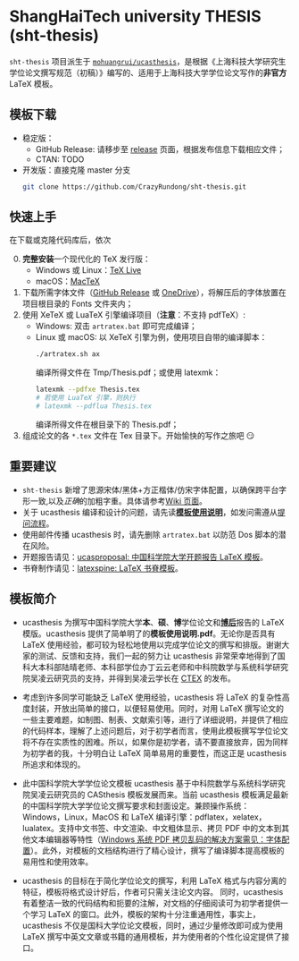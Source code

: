 # ShangHaiTech university THESIS (sht-thesis)

`sht-thesis` 项目派生于 [`mohuangrui/ucasthesis`](https://github.com/mohuangrui/ucasthesis)，是根据《上海科技大学研究生学位论文撰写规范（初稿）》编写的、适用于上海科技大学学位论文写作的**非官方** LaTeX 模板。

## 模板下载

- 稳定版：
  - GitHub Release: 请移步至 [release](https://github.com/CrazyRundong/sht-thesis/releases) 页面，根据发布信息下载相应文件；
  - CTAN: TODO
- 开发版：直接克隆 master 分支
  ```bash
  git clone https://github.com/CrazyRundong/sht-thesis.git
  ```

## 快速上手

在下载或克隆代码库后，依次

0. **完整安装**一个现代化的 TeX 发行版：
   - Windows 或 Linux：[TeX Live](https://www.tug.org/texlive/)
   - macOS：[MacTeX](https://www.tug.org/mactex/)
1. 下载所需字体文件（[GitHub Release](https://github.com/CrazyRundong/sht-thesis/releases/download/v0.1.0/sht-fonts-v0.1.0.tar.gz) 或 [OneDrive](https://1drv.ms/u/s!Aucomy63mN0inHGS13-EgyE7GTrL?e=WFvhpL)），将解压后的字体放置在项目根目录的 Fonts 文件夹内；
2. 使用 XeTeX 或 LuaTeX 引擎编译项目（**注意**：不支持 pdfTeX）:
   - Windows: 双击 `artratex.bat` 即可完成编译；
   - Linux 或 macOS: 以 XeTeX 引擎为例，使用项目自带的编译脚本：
     ```bash
     ./artratex.sh ax
     ```
     编译所得文件在 Tmp/Thesis.pdf；或使用 latexmk：
     ```bash
     latexmk --pdfxe Thesis.tex
     # 若使用 LuaTeX 引擎，则执行
     # latexmk --pdflua Thesis.tex
     ```
     编译所得文件在根目录下的 Thesis.pdf；
3. 组成论文的各 `*.tex` 文件在 Tex 目录下。开始愉快的写作之旅吧 :smirk:

## 重要建议

* `sht-thesis` 新增了思源宋体/黑体+方正楷体/仿宋字体配置，以确保跨平台字形一致,以及*正确*的加粗字重。具体请参考[Wiki 页面](https://github.com/CrazyRundong/sht-thesis/wiki#faq)。
* 关于 ucasthesis 编译和设计的问题，请先读[**模板使用说明**](./shanghaitech.pdf)，如发问需遵从[提问流程](https://github.com/mohuangrui/ucasthesis/wiki/%E5%B8%B8%E8%A7%81%E9%97%AE%E9%A2%98)。
* 使用邮件传播 ucasthesis 时，请先删除 `artratex.bat` 以防范 Dos 脚本的潜在风险。
* 开题报告请见：[ucasproposal: 中国科学院大学开题报告 LaTeX 模板](https://github.com/mohuangrui/ucasproposal)。
* 书脊制作请见：[latexspine: LaTeX 书脊模板](https://github.com/mohuangrui/latexspine)。

## 模板简介
 
* ucasthesis 为撰写中国科学院大学**本**、**硕**、**博**学位论文和[**博后**](https://github.com/mohuangrui/ucasthesis/wiki/%E5%B8%B8%E8%A7%81%E9%97%AE%E9%A2%98#%E5%A6%82%E4%BD%95%E5%A1%AB%E5%86%99%E5%8D%9A%E5%A3%AB%E5%90%8E%E7%9A%84-frontinfotex-)报告的 LaTeX 模版。ucasthesis 提供了简单明了的**模板使用说明.pdf**。无论你是否具有 LaTeX 使用经验，都可较为轻松地使用以完成学位论文的撰写和排版。谢谢大家的测试、反馈和支持，我们一起的努力让 ucasthesis 非常荣幸地得到了国科大本科部陆晴老师、本科部学位办丁云云老师和中科院数学与系统科学研究院吴凌云研究员的支持，并得到吴凌云学长在 [CTEX](http://www.ctex.org/HomePage) 的发布。

* 考虑到许多同学可能缺乏 LaTeX 使用经验，ucasthesis 将 LaTeX 的复杂性高度封装，开放出简单的接口，以便轻易使用。同时，对用 LaTeX 撰写论文的一些主要难题，如制图、制表、文献索引等，进行了详细说明，并提供了相应的代码样本，理解了上述问题后，对于初学者而言，使用此模板撰写学位论文将不存在实质性的困难。所以，如果你是初学者，请不要直接放弃，因为同样为初学者的我，十分明白让 LaTeX 简单易用的重要性，而这正是 ucasthesis 所追求和体现的。

* 此中国科学院大学学位论文模板 ucasthesis 基于中科院数学与系统科学研究院吴凌云研究员的 CASthesis 模板发展而来。当前 ucasthesis 模板满足最新的中国科学院大学学位论文撰写要求和封面设定。兼顾操作系统：Windows，Linux，MacOS 和 LaTeX 编译引擎：pdflatex，xelatex，lualatex。支持中文书签、中文渲染、中文粗体显示、拷贝 PDF 中的文本到其他文本编辑器等特性（[Windows 系统 PDF 拷贝乱码的解决方案需见：字体配置](https://github.com/mohuangrui/ucasthesis/wiki/%E5%AD%97%E4%BD%93%E9%85%8D%E7%BD%AE)）。此外，对模板的文档结构进行了精心设计，撰写了编译脚本提高模板的易用性和使用效率。

* ucasthesis 的目标在于简化学位论文的撰写，利用 LaTeX 格式与内容分离的特征，模板将格式设计好后，作者可只需关注论文内容。 同时，ucasthesis 有着整洁一致的代码结构和扼要的注解，对文档的仔细阅读可为初学者提供一个学习 LaTeX 的窗口。此外，模板的架构十分注重通用性，事实上，ucasthesis 不仅是国科大学位论文模板，同时，通过少量修改即可成为使用 LaTeX 撰写中英文文章或书籍的通用模板，并为使用者的个性化设定提供了接口。
